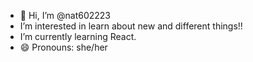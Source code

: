 - 👋 Hi, I’m @nat602223
- I’m interested in learn about new and different things!!
- I’m currently learning React.
- 😄 Pronouns: she/her
<!---
nat602223/nat602223 is a ✨ special ✨ repository because its `README.md` (this file) appears on your GitHub profile.
You can click the Preview link to take a look at your changes.
--->

